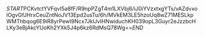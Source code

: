 $START$PCKvtctYVFqvI5a8fF/R9npPZgT4m1LXVbj6/iJ0iYVzxtxgYTs/vAZdvxolOgvGfJHrxCeuZntNoJV13Epd2usTu/6h/MVkEM3LE5hzoUq8wZ71MESLkpWMThbqog6E9iR8yrPewI9Ncx7JklJvIHNwiduchKH039opL3Guyr2eJzzbcHLKy3eBjAkcYUoKh2YXk5J4p6kz6RdMsQ78Wg==$END$